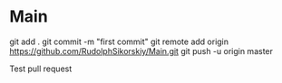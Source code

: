 # Main
git add .
git commit -m "first commit"
git remote add origin https://github.com/RudolphSikorskiy/Main.git
git push -u origin master

Test pull request
